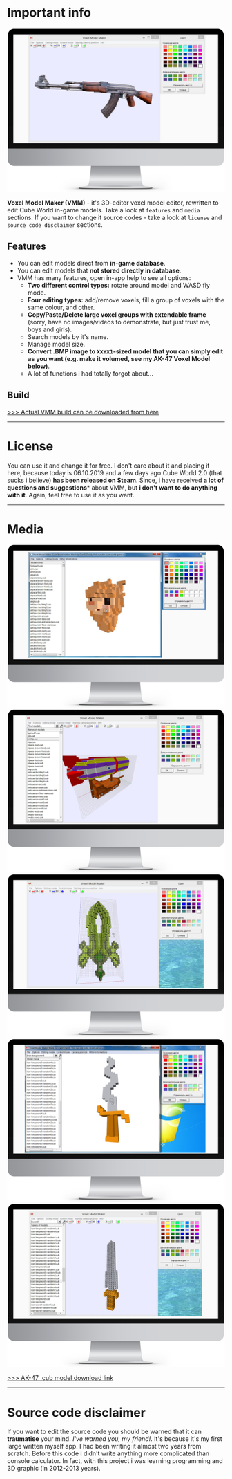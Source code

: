 # Important info

![](https://raw.githubusercontent.com/DiPech/VMM/master/Media/1.png)

**Voxel Model Maker (VMM)** - it's 3D-editor voxel model editor, rewritten to edit Cube World in-game models. Take a look at `features` and `media` sections. If you want to change it source codes - take a look at `license` and `source code disclaimer` sections.

## Features

- You can edit models direct from **in-game database**.
- You can edit models that **not stored directly in database**.
- VMM has many features, open in-app help to see all options:
    - **Two different control types:** rotate around model and WASD fly mode.
    - **Four editing types:** add/remove voxels, fill a group of voxels with the same colour, and other.
    - **Copy/Paste/Delete large voxel groups with extendable frame** (sorry, have no images/videos to demonstrate, but just trust me, boys and girls).
    - Search models by it's name.
    - Manage model size.
    - **Convert .BMP image to `X`x`Y`x`1`-sized model that you can simply edit as you want (e.g. make it volumed, see my AK-47 Voxel Model below)**.
    - A lot of functions i had totally forgot about...

## Build

[>>> Actual VMM build can be downloaded from here](https://www.cwmods.com/downloads/info172-VoxelModelMaker.ModelEditor..html)

----------

# License

You can use it and change it for free. I don't care about it and placing it here, because today is 06.10.2019 and a few days ago Cube World 2.0 (that sucks i believe) **has been released on Steam**. Since, i have received **a lot of questions and suggestions*** about VMM, but **i don't want to do anything with it**. Again, feel free to use it as you want.

----------

# Media

![](https://raw.githubusercontent.com/DiPech/VMM/master/Media/2.png)
![](https://raw.githubusercontent.com/DiPech/VMM/master/Media/3.png)
![](https://raw.githubusercontent.com/DiPech/VMM/master/Media/4.png)
![](https://raw.githubusercontent.com/DiPech/VMM/master/Media/5.png)
![](https://raw.githubusercontent.com/DiPech/VMM/master/Media/6.png)

[>>> AK-47 .cub model download link](https://raw.githubusercontent.com/DiPech/VMM/master/Media/AK-47.cub)

----------

# Source code disclaimer

If you want to edit the source code you should be warned that it can **traumatise** your mind. *I've warned you, my friend!*. It's because it's my first large written myself app. I had been writing it almost two years from scratch. Before this code i didn't write anything more complicated than console calculator. In fact, with this project i was learning programming and 3D graphic (in 2012-2013 years).

